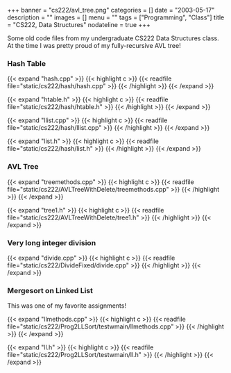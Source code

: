 +++
banner = "cs222/avl_tree.png"
categories = []
date = "2003-05-17"
description = ""
images = []
menu = ""
tags = ["Programming", "Class"]
title = "CS222, Data Structures"
nodateline = true
+++

Some old code files from my undergraduate CS222 Data Structures class. At the time I was pretty proud of my fully-recursive AVL tree!

<!--more-->

### Hash Table

{{< expand "hash.cpp" >}}
{{< highlight c >}}
{{< readfile file="static/cs222/hash/hash.cpp" >}}
{{< /highlight >}}
{{< /expand >}}

{{< expand "htable.h" >}}
{{< highlight c >}}
{{< readfile file="static/cs222/hash/htable.h" >}}
{{< /highlight >}}
{{< /expand >}}

{{< expand "llist.cpp" >}}
{{< highlight c >}}
{{< readfile file="static/cs222/hash/llist.cpp" >}}
{{< /highlight >}}
{{< /expand >}}

{{< expand "list.h" >}}
{{< highlight c >}}
{{< readfile file="static/cs222/hash/list.h" >}}
{{< /highlight >}}
{{< /expand >}}


### AVL Tree

{{< expand "treemethods.cpp" >}}
{{< highlight c >}}
{{< readfile file="static/cs222/AVLTreeWithDelete/treemethods.cpp" >}}
{{< /highlight >}}
{{< /expand >}}

{{< expand "tree1.h" >}}
{{< highlight c >}}
{{< readfile file="static/cs222/AVLTreeWithDelete/tree1.h" >}}
{{< /highlight >}}
{{< /expand >}}

### Very long integer division

{{< expand "divide.cpp" >}}
{{< highlight c >}}
{{< readfile file="static/cs222/DivideFixed/divide.cpp" >}}
{{< /highlight >}}
{{< /expand >}}

### Mergesort on Linked List

This was one of my favorite assignments!

{{< expand "llmethods.cpp" >}}
{{< highlight c >}}
{{< readfile file="static/cs222/Prog2LLSort/testwmain/llmethods.cpp" >}}
{{< /highlight >}}
{{< /expand >}}

{{< expand "ll.h" >}}
{{< highlight c >}}
{{< readfile file="static/cs222/Prog2LLSort/testwmain/ll.h" >}}
{{< /highlight >}}
{{< /expand >}}



